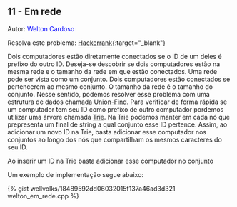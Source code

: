 ## 11 - Em rede
<div id="em_rede"></div>

Autor: <font color = "blue">Welton Cardoso</font>

Resolva este problema: [Hackerrank][hackerrank-i]{:target="_blank"}

Dois computadores estão diretamente conectados se o ID de um deles é prefixo do outro ID. Deseja-se descobrir se dois computadores estão na mesma rede e o tamanho da rede em que estão conectados. Uma rede pode ser vista como um conjunto. Dois computadores estão conectados se pertencerem ao mesmo conjunto. O tamanho da rede é o tamanho do conjunto. Nesse sentido, podemos resolver esse problema com uma estrutura de dados chamada [Union-Find](https://www.geeksforgeeks.org/union-find/). Para verificar de forma rápida se um computador tem seu ID como prefixo de outro computador pordemos utilizar uma árvore chamada [Trie](https://www.geeksforgeeks.org/trie-insert-and-search/). Na Trie podemos manter em cada nó que prepresenta um final de string a qual conjunto esse ID pertence. Assim, ao adicionar um novo ID na Trie, basta adicionar esse computador nos conjuntos ao longo dos nós que compartilham os mesmos caracteres do seu ID.

Ao inserir um ID na Trie basta adicionar esse computador no conjunto 

Um exemplo de implementação segue abaixo:

{% gist wellvolks/18489592dd06032015f137a46ad3d321 welton_em_rede.cpp %}

[hackerrank-i]: https://www.hackerrank.com/contests/gogeo-problemas-ja-utilizados-em-avaliacoes/challenges/em-rede
